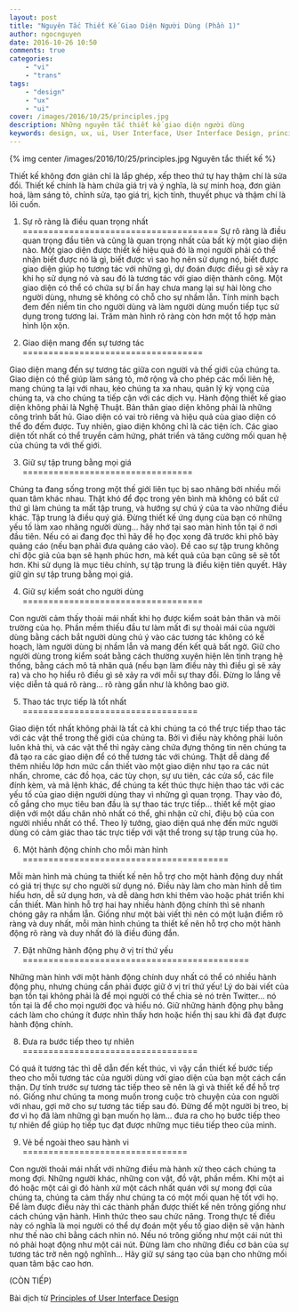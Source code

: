 ```yaml
---
layout: post
title: "Nguyên Tắc Thiết Kế Giao Diện Người Dùng (Phần 1)"
author: ngocnguyen
date: 2016-10-26 10:50
comments: true
categories:
    - "vi"
    - "trans"
tags:
    - "design"
    - "ux"
    - "ui"
cover: /images/2016/10/25/principles.jpg
description: Những nguyên tắc thiết kế giao diện người dùng
keywords: design, ux, ui, User Interface, User Interface Design, principles, nguyên tắc, thiết kế, giao diện người dùng
---
```


{% img center /images/2016/10/25/principles.jpg Nguyên tắc thiết kế %}

Thiết kế không đơn giản chỉ là lắp ghép, xếp theo thứ tự hay thậm chí là sửa đổi. Thiết kế chính là hàm chứa giá trị và ý nghĩa, là sự minh hoạ, đơn giản hoá, làm sáng tỏ, chỉnh sửa, tạo giá trị, kịch tính, thuyết phục và thậm chí là lôi cuốn.

01. Sự rõ ràng là điều quan trọng nhất
======================================
Sự rõ ràng là điều quan trọng đầu tiên và cũng là quan trọng nhất của bất kỳ một giao diện nào. Một giao diện được thiết kế hiệu quả đó là mọi người phải có thể nhận biết được nó là gì, biết được vì sao họ nên sử dụng nó, biết được giao diện giúp họ tương tác với những gì, dự đoán được điều gì sẽ xảy ra khi họ sử dụng nó và sau đó là tương tác với giao diện thành công. Một giao diện có thể có chứa sự bí ẩn hay chưa mang lại sự hài lòng cho người dùng, nhưng sẽ không có chỗ cho sự nhầm lẫn. Tính minh bạch đem đến niềm tin cho người dùng và làm người dùng muốn tiếp tục sử dụng trong tương lai. Trăm màn hình rõ ràng còn hơn một tổ hợp màn hình lộn xộn.

<!-- more -->

02. Giao diện mang đến sự tương tác
===================================

Giao diện mang đến sự tương tác giữa con người và thế giới của chúng ta. Giao diện có thể giúp làm sáng tỏ, mở rộng và cho phép các mối liên hệ, mang chúng ta lại với nhau, kéo chúng ta xa nhau, quản lý kỳ vọng của chúng ta, và cho chúng ta tiếp cận với các dịch vụ. Hành động thiết kế giao diện không phải là Nghệ Thuật. Bản thân giao diện không phải là những công trình bất hủ. Giao diện có vai trò riêng và hiệu quả của giao diện có thể đo đếm được. Tuy nhiên, giao diện không chỉ là các tiện ích. Các giao diện tốt nhất có thể truyền cảm hứng, phát triển và tăng cường mối quan hệ của chúng ta với thế giới.


03. Giữ sự tập trung bằng mọi giá
=================================

Chúng ta đang sống trong một thế giới liên tục bị sao nhãng bởi nhiều mối quan tâm khác nhau. Thật khó để đọc trong yên bình mà không có bất cứ thứ gì làm chúng ta mất tập trung, và hướng sự chú ý của ta vào những điều khác. Tập trung là điều quý giá. Đừng thiết kế ứng dụng của bạn có những yếu tố làm xao nhãng người dùng... hãy nhớ tại sao màn hình tồn tại ở nơi đầu tiên. Nếu có ai đang đọc thì hãy để họ đọc xong đã trước khi phô bày quảng cáo (nếu bạn phải đưa quảng cáo vào). Đề cao sự tập trung không chỉ độc giả của bạn sẽ hạnh phúc hơn, mà kết quả của bạn cũng sẽ sẽ tốt hơn. Khi sử dụng là mục tiêu chính, sự tập trung là điều kiện tiên quyết. Hãy giữ gìn sự tập trung bằng mọi giá.


04. Giữ sự kiểm soát cho người dùng
===================================

Con người cảm thấy thoải mái nhất khi họ được kiểm soát bản thân và môi trường của họ. Phần mềm thiếu đầu tư làm mất đi sự thoải mái của người dùng bằng cách bắt người dùng chú ý vào các tương tác không có kế hoạch, làm người dùng bị nhầm lẫn và mang đến kết quả bất ngờ. Giữ cho người dùng trong kiểm soát bằng cách thường xuyên hiện lên tình trạng hệ thống, bằng cách mô tả nhân quả (nếu bạn làm điều này thì điều gì sẽ xảy ra) và cho họ hiểu rõ điều gì sẽ xảy ra với mỗi sự thay đổi. Đừng lo lắng về việc diễn tả quá rõ ràng... rõ ràng gần như là không bao giờ.

05. Thao tác trực tiếp là tốt nhất
==================================

Giao diện tốt nhất không phải là tất cả khi chúng ta có thể trực tiếp thao tác với các vật thể trong thế giới của chúng ta. Bởi vì điều này không phải luôn luôn khả thi, và các vật thể thì ngày càng chứa đựng thông tin nên chúng ta đã tạo ra các giao diện để có thể tương tác với chúng. Thật dễ dàng để thêm nhiều lớp hơn mức cần thiết vào một giao diện như tạo ra các nút nhấn, chrome, các đồ họa, các tùy chọn, sự ưu tiên, các cửa sổ, các file đính kèm, và mã lệnh khác, để chúng ta kết thúc thực hiện thao tác với các yếu tố của giao diện người dùng thay vì những gì quan trọng. Thay vào đó, cố gắng cho mục tiêu ban đầu là sự thao tác trực tiếp... thiết kế một giao diện với một dấu chân nhỏ nhất có thể, ghi nhận cử chỉ, điệu bộ của con người nhiều nhất có thể. Theo lý tưởng, giao diện quá nhẹ đến mức người dùng có cảm giác thao tác trực tiếp với vật thể trong sự tập trung của họ.

 
06. Một hành động chính cho mỗi màn hình
========================================

Mỗi màn hình mà chúng ta thiết kế nên hỗ trợ cho một hành động duy nhất có giá trị thực sự cho người sử dụng nó. Điều này làm cho màn hình dễ tìm hiểu hơn, dễ sử dụng hơn, và dễ dàng hơn khi thêm vào hoặc phát triển khi cần thiết. Màn hình hỗ trợ hai hay nhiều hành động chính thì sẽ nhanh chóng gây
ra nhầm lẫn. Giống như một bài viết thì nên có một luận điểm rõ ràng và duy nhất, mỗi màn hình chúng ta thiết kế nên hỗ trợ cho một hành động rõ ràng và duy nhất đó là điều đúng đắn. 
 
07. Đặt những hành động phụ ở vị trí thứ yếu
============================================

Những màn hình với một hành động chính duy nhất có thể có nhiều hành động phụ, nhưng chúng cần phải được giữ ở vị trí thứ yếu! Lý do bài viết của bạn tồn tại không phải là để mọi người có thể chia sẻ nó trên Twitter... nó tồn tại là để cho mọi người đọc và hiểu nó. Giữ những hành động phụ bằng cách làm cho chúng ít được nhìn thấy hơn hoặc hiển thị sau khi đã đạt được hành động chính. 

08. Đưa ra bước tiếp theo tự nhiên
==================================

Có quá ít tương tác thì dễ dẫn đến kết thúc, vì vậy cần thiết kế bước tiếp theo cho mỗi tương tác của người dùng với giao diện của bạn một cách cẩn thận. Dự tính trước sự tương tác tiếp theo sẽ nên là gì và thiết kế để hỗ trợ nó. Giống như chúng ta mong muốn trong cuộc trò chuyện của con người với nhau, gợi mở cho sự tương tác tiếp sau đó. Đừng để một người bị treo, bị đơ vì họ đã làm những gì bạn muốn họ làm... đưa ra cho họ bước tiếp theo tự nhiên để giúp họ tiếp tục đạt được những mục tiêu tiếp theo của mình. 

09. Vẻ bề ngoài theo sau hành vi 
================================

Con người thoải mái nhất với những điều mà hành xử theo cách chúng ta mong đợi. Những người khác, những con vật, đồ vật, phần mềm. Khi một ai đó hoặc một cái gì đó hành xử một cách nhất quán với sự mong đợi của chúng ta, chúng ta cảm thấy như chúng ta có một mối quan hệ tốt với họ. Để làm được điều này thì các thành phần được thiết kế nên trông giống như cách chúng vận hành. Hình thức theo sau chức năng. Trong thực tế điều này có nghĩa là mọi người có thể dự đoán một yếu tố giao diện sẽ vận hành như thế nào chỉ bằng cách nhìn nó. Nếu nó trông giống như một cái nút thì nó phải hoạt động như một cái nút. Đừng làm cho những điều cơ bản của sự tương tác trở nên ngộ nghĩnh... Hãy giữ sự sáng tạo của bạn cho những mối quan tâm bậc cao hơn. 

(CÒN TIẾP)

Bài dịch từ [Principles of User Interface Design](http://bokardo.com/principles-of-user-interface-design/)
